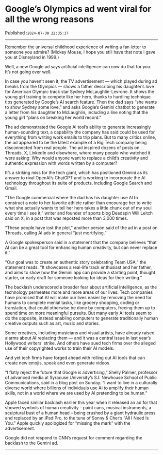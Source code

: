 # Google’s Olympics ad went viral for all the wrong reasons

Published :`2024-07-30 22:35:37`

---

Remember the universal childhood experience of writing a fan letter to someone you admire? (Mickey Mouse, I hope you still have that note I gave you at Disneyland in 1999.)

Well, a new Google ad says artificial intelligence can now do that for you. It’s not going over well.

In case you haven’t seen it, the TV advertisement — which played during ad breaks from the Olympics — shows a father describing his daughter’s love for American Olympic track star Sydney McLaughlin-Levrone. It shows the young girl training to compete like her hero, thanks to hurdling technique tips generated by Google’s AI search feature. Then the dad says “she wants to show Sydney some love,” and asks Google’s Gemini chatbot to generate a letter from his daughter to McLaughlin, including a line noting that the young girl “plans on breaking her world record.”

The ad demonstrated the Google AI tool’s ability to generate increasingly human-sounding text, a capability the company has said could be used for everything from writing work emails to trip plans. But to many critics online, the ad appeared to be the latest example of a Big Tech company being disconnected from real people. The ad inspired dozens of posts on Threads, X, LinkedIn and elsewhere, where many people who watched it were asking: Why would anyone want to replace a child’s creativity and authentic expression with words written by a computer?

It’s a striking miss for the tech giant, which has positioned Gemini as its answer to rival OpenAI’s ChatGPT and is working to incorporate the AI technology throughout its suite of products, including Google Search and Gmail.

“The Google commercial where the dad has his daughter use AI to construct a note to her favorite athlete rather than encourage her to write what she actually wants to tell her hero takes a little chunk out of my soul every time I see it,” writer and founder of sports blog Deadspin Will Leitch said on X, in a post that was reposted more than 3,000 times.

“These people have lost the plot,” another person said of the ad in a post on Threads, calling AI ads in general “just mortifying.”

A Google spokesperson said in a statement that the company believes “that AI can be a great tool for enhancing human creativity, but can never replace it.”

“Our goal was to create an authentic story celebrating Team USA,” the statement reads. “It showcases a real-life track enthusiast and her father, and aims to show how the Gemini app can provide a starting point, thought starter, or early draft for someone looking for ideas for their writing.”

The backlash underscored a broader fear about artificial intelligence, as the technology permeates more and more areas of our lives: Tech companies have promised that AI will make our lives easier by removing the need for humans to complete menial tasks, like grocery shopping, coding or translation, that could otherwise be done by computers, freeing them up to spend time on more meaningful pursuits. But many early AI tools seem to do the opposite, instead enabling computers to generate traditionally human creative outputs such as art, music and stories.

Some creatives, including musicians and visual artists, have already raised alarms about AI replacing them — and it was a central issue in last year’s Hollywood writers’ strike. And others have sued tech firms over the alleged use of their copyrighted works to train their AI models.

And yet tech firms have forged ahead with rolling out AI tools that can create new emojis, speak and even generate videos.

“I flatly reject the future that Google is advertising,” Shelly Palmer, professor of advanced media at Syracuse University’s S.I. Newhouse School of Public Communications, said in a blog post on Sunday. “I want to live in a culturally diverse world where billions of individuals use AI to amplify their human skills, not in a world where we are used by AI pretending to be human.”

Apple faced similar backlash earlier this year when it released an ad for that showed symbols of human creativity – paint cans, musical instruments, a sculptural bust of a human head – being crushed by a giant hydraulic press and replaced by an iPad Pro, to the tune of Sonny & Cher’s “All I Need Is You.” Apple quickly apologized for “missing the mark” with the advertisement.

Google did not respond to CNN’s request for comment regarding the backlash to the Gemini ad.

---

